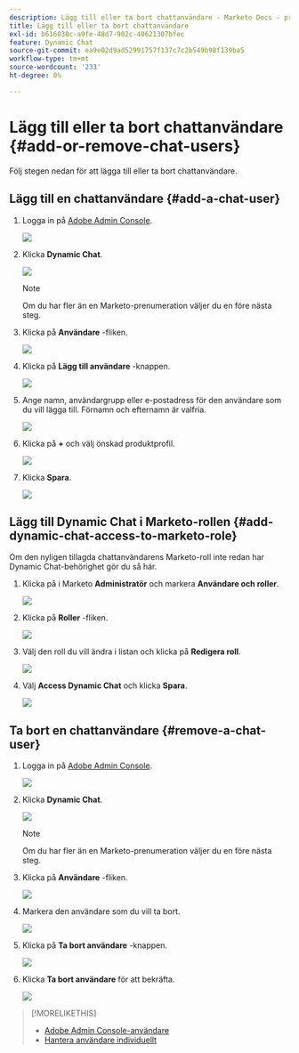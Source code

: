 ```yaml
---
description: Lägg till eller ta bort chattanvändare - Marketo Docs - produktdokumentation
title: Lägg till eller ta bort chattanvändare
exl-id: b616030c-a9fe-48d7-902c-40621307bfec
feature: Dynamic Chat
source-git-commit: ea9e02d9ad52991757f137c7c2b549b98f139ba5
workflow-type: tm+mt
source-wordcount: '233'
ht-degree: 0%

---
```


# Lägg till eller ta bort chattanvändare {#add-or-remove-chat-users}

Följ stegen nedan för att lägga till eller ta bort chattanvändare.

## Lägg till en chattanvändare {#add-a-chat-user}

1. Logga in på [Adobe Admin Console](https://adminconsole.adobe.com/).

   ![](assets/add-or-remove-chat-users-1.png)

1. Klicka **Dynamic Chat**.

   ![](assets/add-or-remove-chat-users-2.png)

   >[!NOTE]
   >
   >Om du har fler än en Marketo-prenumeration väljer du en före nästa steg.

1. Klicka på **Användare** -fliken.

   ![](assets/add-or-remove-chat-users-3.png)

1. Klicka på **Lägg till användare** -knappen.

   ![](assets/add-or-remove-chat-users-4.png)

1. Ange namn, användargrupp eller e-postadress för den användare som du vill lägga till. Förnamn och efternamn är valfria.

   ![](assets/add-or-remove-chat-users-5.png)

1. Klicka på **+** och välj önskad produktprofil.

   ![](assets/add-or-remove-chat-users-6.png)

1. Klicka **Spara**.

   ![](assets/add-or-remove-chat-users-7.png)

## Lägg till Dynamic Chat i Marketo-rollen {#add-dynamic-chat-access-to-marketo-role}

Om den nyligen tillagda chattanvändarens Marketo-roll inte redan har Dynamic Chat-behörighet gör du så här.

1. Klicka på i Marketo **Administratör** och markera **Användare och roller**.

   ![](assets/add-or-remove-chat-users-8.png)

1. Klicka på **Roller** -fliken.

   ![](assets/add-or-remove-chat-users-9.png)

1. Välj den roll du vill ändra i listan och klicka på **Redigera roll**.

   ![](assets/add-or-remove-chat-users-10.png)

1. Välj **Access Dynamic Chat** och klicka **Spara**.

   ![](assets/add-or-remove-chat-users-11.png)

## Ta bort en chattanvändare {#remove-a-chat-user}

1. Logga in på [Adobe Admin Console](https://adminconsole.adobe.com/).

   ![](assets/add-or-remove-chat-users-12.png)

1. Klicka **Dynamic Chat**.

   ![](assets/add-or-remove-chat-users-13.png)

   >[!NOTE]
   >
   >Om du har fler än en Marketo-prenumeration väljer du en före nästa steg.

1. Klicka på **Användare** -fliken.

   ![](assets/add-or-remove-chat-users-14.png)

1. Markera den användare som du vill ta bort.

   ![](assets/add-or-remove-chat-users-15.png)

1. Klicka på **Ta bort användare** -knappen.

   ![](assets/add-or-remove-chat-users-16.png)

1. Klicka **Ta bort användare** för att bekräfta.

   ![](assets/add-or-remove-chat-users-17.png)

>[!MORELIKETHIS]
>
>* [Adobe Admin Console-användare](https://helpx.adobe.com/enterprise/using/users.html)
>* [Hantera användare individuellt](https://helpx.adobe.com/enterprise/using/manage-users-individually.html)

